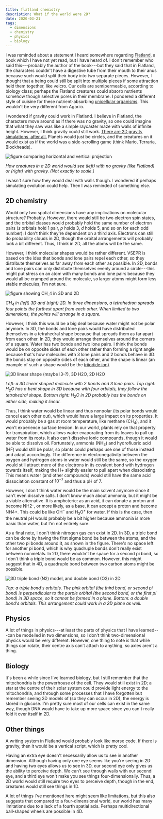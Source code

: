 ```yaml
---
title: flatland chemistry
description: What if the world were 2D?
date: 2020-03-21
tags:
  - dimensions
  - chemistry
  - physics
  - biology
---
```


I was reminded about a statement I heard somewhere regarding [Flatland](https://en.wikipedia.org/wiki/Flatland), a book which I have not yet read, but I have heard of. I don't remember who said this---probably the author of the book---but they said that in Flatland, the characters couldn't have a digestive tube from their mouth to their anus because such would split their body into two separate pieces. However, I thought that a being could still be split into multiple pieces if some attraction held them together, like velcro. Our cells are semipermeable, according to biology class; perhaps the Flatland creatures could absorb nutrients somehow though selective pores in their membrane. I pondered a different style of cuisine for these nutrient-absorbing [unicellular organisms](https://en.wikipedia.org/wiki/Valonia_ventricosa). This wouldn't be very different from Agar.io.

I wondered if gravity could work in Flatland. I believe in Flatland, the characters move around as if there was no gravity, so one could imagine that what they saw was like a simple raycaster maze with walls of infinite height. However, I think gravity could still work. [There are 2D gravity simulations, after all.](https://moomath.com/programs/0005/) Planets would just be circles, and the creatures on it would exist as if the world was a side-scrolling game (think Mario, Terraria, Blockheads).

![figure comparing horizontal and vertical projection](../images/2d-projections.svg)

*How creatures in a 2D world would see (left) with no gravity (like Flatland) or (right) with gravity. (Not exactly to scale.)*

I wasn't sure how they would deal with walls though. I wondered if perhaps simulating evolution could help. Then I was reminded of something else.

## 2D chemistry

Would only two spatial dimensions have any implications on molecular structure? Probably. However, there would still be two electron spin states, and the orbital classes would probably hold the same number of electron pairs (*s* orbitals hold 1 pair, *p* holds 3, *d* holds 5, and so on for each odd number); I don't think they're dependent on a third axis. Electrons can still do probability clouds in 2D, though the orbital arrangements will probably look a bit different. Thus, I think in 2D, all the atoms will be the same.

However, I think molecular shapes would be rather different. VSEPR is based on the idea that bonds and lone pairs repel each other, so they distribute themselves as far away from each other as possible. In 2D, bonds and lone pairs can only distribute themselves evenly around a circle---this might put stress on an atom with many bonds and lone pairs because they would all be cramped around the molecule, so larger atoms might form less stable molecules, I'm not sure.

![figure showing $CH_4$ in 3D and 2D](../images/vsepr.svg)

*$\text{CH}_4$ in (left) 3D and (right) 2D. In three dimensions, a tetrahedron spreads four points the furthest apart from each other. When limited to two dimensions, the points will arrange in a square.*

However, I think this would be a big deal because water might not be polar anymore. In 3D, the bonds and lone pairs would have distributed themselves in a tetrahedral shape because that spreads them as far apart from each other. In 2D, they would arrange themselves around the corners of a square. Water has two bonds and two lone pairs. I think the bonds would be on opposite sides of each other rather than forming a right angle because that's how molecules with 3 lone pairs and 2 bonds behave in 3D: the bonds stay on opposite sides of each other, and the shape is linear (an example of such a shape would be the [triiodide ion](https://en.wikipedia.org/wiki/Triiodide)).

![3D linear shape (maybe I3-?), 3D H2O, 2D H2O](../images/linear_vsepr.svg)

*Left: a 3D linear shaped molecule with 2 bonds and 3 lone pairs. Top right: $\text{H}_2\text{O}$ has a bent shape in 3D because with four orbitals, they follow the tetrahedral shape. Bottom right: $\text{H}_2\text{O}$ in 2D probably has the bonds on either side, making it linear.*

Thus, I think water would be linear and thus nonpolar (its polar bonds would cancel each other out), which would have a large impact on its properties. It would probably be a gas at room temperature, like methane ($\text{CH}_4$), and it won't experience surface tension. In our world, plants rely on that property for transpiration, which allows water evaporating from its leaves to pull up water from its roots. It also can't dissolve ionic compounds, though it would be able to dissolve oil. Fortunately, ammonia ($\text{NH}_3$) and hydrofluoric acid ($\text{HF}$) would still be polar, so plants could perhaps use one of those instead and adapt accordingly. The difference in electronegativity between the oxygen and hydrogen atoms in water would still be the same, so the oxygen would still attract more of the electrons in its covalent bond with hydrogen towards itself, making the H+ slightly easier to pull apart when dissociating. This means water (and other compounds) would still have the same acid dissociation constant of $10^{-7}$ and thus a pH of $7$.

However, I don't think water would be the main solvent anymore since it can't even dissolve salts. I don't know much about ammonia, but it might be a viable alternative. It is amphoteric: as an acid, it can donate a proton and become NH2-, or more likely, as a base, it can accept a proton and become NH4+. This could be like $\text{OH}^-$ and $\text{H}_3\text{O}^+$ for water. If this is the case, then the neutral pH would probably be a bit higher because ammonia is more basic than water, but I'm not entirely sure.

As a final note, I don't think nitrogen gas can exist in 2D. In 3D, a triple bond can be done by having the first sigma bond be between the atoms, and the other two pi bonds around it, as shown in the figure. There's no space left for another pi bond, which is why quadruple bonds don't really exist between nonmetals. In 2D, there wouldn't be space for a second pi bond, so I don't think a triple bond would be as common. However, this might suggest that in 4D, a quadruple bond between two carbon atoms might be possible.

![3D triple bond (N2) model, and double bond (O2) in 2D](../images/bond-lobes.svg)

*Top: a triple bond's orbitals. The pink orbital (the third bond, or second pi bond) is perpendicular to the purple orbital (the second bond, or the first pi bond) in 3D space, so it cannot be formed in a plane. Bottom: a double bond's orbitals. This arrangement could work in a 2D plane as well.*

## Physics

A lot of things in physics---at least the parts of physics that I have learned---can be modelled in two dimensions, so I don't think two-dimensional physics would be very different. However, one thing to note is that while things can rotate, their centre axis can't attach to anything, so axles aren't a thing.

## Biology

It's been a while since I've learned biology, but I still remember that the mitochondria is the powerhouse of the cell. They would still exist in 2D; a star at the centre of their solar system could provide light energy to the mitochondria, and through some processes that I have forgotten but remember seeing 2D models of (so they can occur in 2D), the energy is stored in glucose.
I'm pretty sure most of our cells can exist in the same way, though DNA would have to take up more space since you can't really fold it over itself in 2D.

## Other things

A writing system in Flatland would probably look like morse code. If there is gravity, then it would be a vertical script, which is pretty cool.

Having an extra eye doesn't necessarily allow us to see in another dimension. Although having only one eye seems like you're seeing in 2D and having two eyes allows us to see in 3D, our second eye only gives us the ability to perceive depth. We can't see through walls with our second eye, and a third eye won't make you see things four-dimensionally. Thus, a 2D world would still require two eyes to perceive depth, though in the end, creatures would still see things in 1D.

A lot of things I've mentioned here might seem like limitations, but this also suggests that compared to a four-dimensional world, our world has many limitations due to a lack of a fourth spatial axis. Perhaps multidirectional ball-shaped wheels are possible in 4D.
